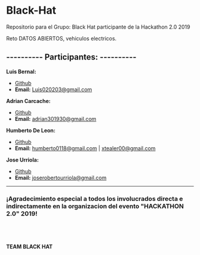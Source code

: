 # Black-Hat
Repositorio para el Grupo: Black Hat participante de la Hackathon 2.0 2019


Reto DATOS ABIERTOS, vehiculos electricos.

## ---------- Participantes: ---------- ##
**Luis Bernal:**
- [Github](https://github.com/luisbernal02)
- **Email:** Luis020203@gmail.com

**Adrian Carcache:**
- [Github](https://github.com/drkmsk)
- **Email:** adrian301930@gmail.com

**Humberto De Leon:**
- [Github](https://github.com/xtealer00)
- **Email:** humberto0118@gmail.com | xtealer00@gmail.com

**Jose Urriola:**
- [Github](https://github.com/latticepolys)
- **Email:** joserobertourriola@gmail.com

******

### ¡Agradecimiento especial a todos los involucrados directa e indirectamente en la organizacion del evento "HACKATHON 2.0" 2019! ###
<br><br>
#### TEAM BLACK HAT
